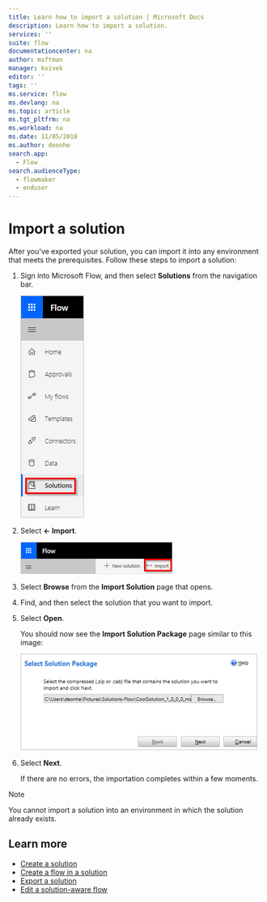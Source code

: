 ```yaml
---
title: Learn how to import a solution | Microsoft Docs
description: Learn how to import a solution.
services: ''
suite: flow
documentationcenter: na
author: msftman
manager: kvivek
editor: ''
tags: ''
ms.service: flow
ms.devlang: na
ms.topic: article
ms.tgt_pltfrm: na
ms.workload: na
ms.date: 11/05/2018
ms.author: deonhe
search.app: 
  - Flow
search.audienceType: 
  - flowmaker
  - enduser
---
```


# Import a solution

After you've exported your solution, you can import it into any environment that meets the prerequisites. Follow these steps to import a solution:

1. Sign into Microsoft Flow, and then select **Solutions** from the navigation bar.

    ![](./media/import-flow-solution/select-solutions-from-left-nav.png)

1. Select **<- Import**.

    ![](./media/import-flow-solution/select-import.png)

1. Select **Browse** from the **Import Solution** page that opens.
1. Find, and then select the solution that you want to import.
1. Select **Open**.

    You should now see the **Import Solution Package** page similar to this image:

    ![](./media/import-flow-solution/import-solution.png)

1. Select **Next**.

    If there are no errors, the importation completes within a few moments.

> [!NOTE]
>  You cannot import a solution into an environment in which the solution already exists.

## Learn more

* [Create a solution](./overview-solution-flows.md)
* [Create a flow in a solution](./create-flow-solution.md)
* [Export a solution](./export-flow-solution.md)
* [Edit a solution-aware flow](./edit-solution-aware-flow.md)
